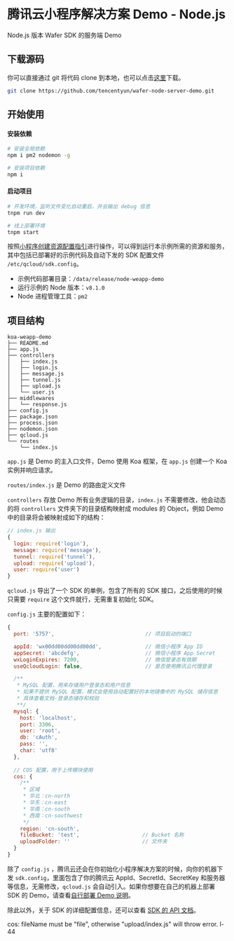 # 腾讯云小程序解决方案 Demo - Node.js

Node.js 版本 Wafer SDK 的服务端 Demo

## 下载源码

你可以直接通过 git 将代码 clone 到本地，也可以点击[这里](https://github.com/tencentyun/wafer-node-server-demo/releases)下载。

```bash
git clone https://github.com/tencentyun/wafer-node-server-demo.git
```

## 开始使用

#### 安装依赖

```bash
# 安装全局依赖
npm i pm2 nodemon -g

# 安装项目依赖
npm i
```

#### 启动项目

```bash
# 开发环境，监听文件变化自动重启，并会输出 debug 信息
tnpm run dev

# 线上部署环境
tnpm start
```

按照[小程序创建资源配置指引](https://github.com/tencentyun/weapp-doc)进行操作，可以得到运行本示例所需的资源和服务，其中包括已部署好的示例代码及自动下发的 SDK 配置文件 `/etc/qcloud/sdk.config`。

- 示例代码部署目录：`/data/release/node-weapp-demo`
- 运行示例的 Node 版本：`v8.1.0`
- Node 进程管理工具：`pm2`

## 项目结构

```
koa-weapp-demo
├── README.md
├── app.js
├── controllers
│   ├── index.js
│   ├── login.js
│   ├── message.js
│   ├── tunnel.js
│   ├── upload.js
│   └── user.js
├── middlewares
│   └── response.js
├── config.js
├── package.json
├── process.json
├── nodemon.json
├── qcloud.js
└── routes
    └── index.js
```
`app.js` 是 Demo 的主入口文件，Demo 使用 Koa 框架，在 `app.js` 创建一个 Koa 实例并响应请求。

`routes/index.js` 是 Demo 的路由定义文件

`controllers` 存放 Demo 所有业务逻辑的目录，`index.js` 不需要修改，他会动态的将 `controllers` 文件夹下的目录结构映射成 modules 的 Object，例如 Demo 中的目录将会被映射成如下的结构：

```javascript
// index.js 输出
{
  login: require('login'),
  message: require('message'),
  tunnel: require('tunnel'),
  upload: require('upload'),
  user: require('user')
}
```

`qcloud.js` 导出了一个 SDK 的单例，包含了所有的 SDK 接口，之后使用的时候只需要 `require` 这个文件就行，无需重复初始化 SDK。

`config.js` 主要的配置如下：

```javascript
{
  port: '5757',                             // 项目启动的端口

  appId: 'wx00dd00dd00dd00dd',              // 微信小程序 App ID
  appSecret: 'abcdefg',                     // 微信小程序 App Secret
  wxLoginExpires: 7200,                     // 微信登录态有效期
  useQcloudLogin: false,                    // 是否使用腾讯云代理登录

  /**
   * MySQL 配置，用来存储用户登录态和用户信息
   * 如果不提供 MySQL 配置，模式会使用自动配置好的本地镜像中的 MySQL 储存信息
   * 具体查看文档-登录态储存和校验
   **/
  mysql: {
    host: 'localhost',
    port: 3306,
    user: 'root',
    db: 'cAuth',
    pass: '',
    char: 'utf8'
  },
  
  // COS 配置，用于上传模块使用
  cos: {
    /**
     * 区域
     * 华北：cn-north
     * 华东：cn-east
     * 华南：cn-south
     * 西南：cn-southwest
     */
    region: 'cn-south',
    fileBucket: 'test',                    // Bucket 名称
    uploadFolder: ''                       // 文件夹
  }
}
```

除了 `config.js` ，腾讯云还会在你初始化小程序解决方案的时候，向你的机器下发 `sdk.config`，里面包含了你的腾讯云 AppId、SecretId、SecretKey 和服务器等信息，无需修改，`qcloud.js` 会自动引入。如果你想要在自己的机器上部署 SDK 的 Demo，请查看[自行部署 Demo 说明]()。

除此以外，关于 SDK 的详细配置信息，还可以查看 [SDK 的 API 文档]()。


cos:
fileName must be "file", otherwise "upload/index.js" will throw error. l-44